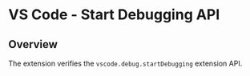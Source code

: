 # VS Code - Start Debugging API

## Overview

The extension verifies the `vscode.debug.startDebugging` extension API.

